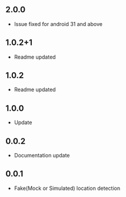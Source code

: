 ## 2.0.0

* Issue fixed for android 31 and above
## 1.0.2+1

* Readme updated
## 1.0.2

* Readme updated
## 1.0.0

* Update

## 0.0.2

* Documentation update

## 0.0.1

* Fake(Mock or Simulated) location detection


